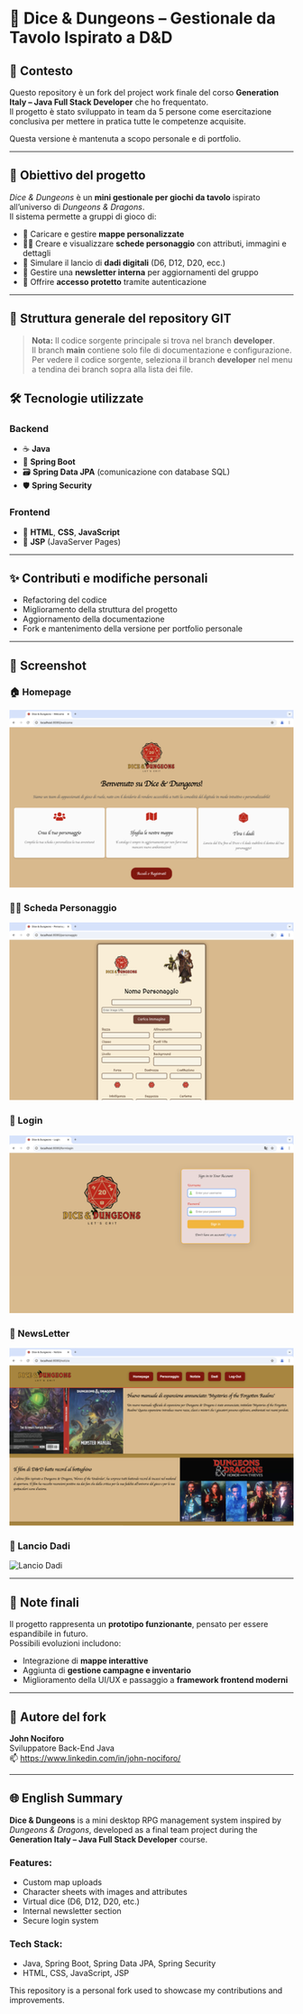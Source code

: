 # 🎲 Dice & Dungeons – Gestionale da Tavolo Ispirato a D&D

## 📌 Contesto

Questo repository è un fork del project work finale del corso **Generation Italy – Java Full Stack Developer** che ho frequentato.  
Il progetto è stato sviluppato in team da 5 persone come esercitazione conclusiva per mettere in pratica tutte le competenze acquisite.

Questa versione è mantenuta a scopo personale e di portfolio.

---

## 🎯 Obiettivo del progetto

_Dice & Dungeons_ è un **mini gestionale per giochi da tavolo** ispirato all’universo di *Dungeons & Dragons*.  
Il sistema permette a gruppi di gioco di:

- 📍 Caricare e gestire **mappe personalizzate**
- 🧙‍♂️ Creare e visualizzare **schede personaggio** con attributi, immagini e dettagli
- 🎲 Simulare il lancio di **dadi digitali** (D6, D12, D20, ecc.)
- 📰 Gestire una **newsletter interna** per aggiornamenti del gruppo
- 🔐 Offrire **accesso protetto** tramite autenticazione

---

## 📂 Struttura generale del repository GIT

> **Nota:** Il codice sorgente principale si trova nel branch **developer**.  
> Il branch **main** contiene solo file di documentazione e configurazione.
> Per vedere il codice sorgente, seleziona il branch **developer** nel menu a tendina dei branch sopra alla lista dei file.


## 🛠️ Tecnologie utilizzate

### Backend
- ☕ **Java**
- 🌱 **Spring Boot**
- 🗃️ **Spring Data JPA** (comunicazione con database SQL)
- 🛡️ **Spring Security**

### Frontend
- 🧾 **HTML**, **CSS**, **JavaScript**
- 📄 **JSP** (JavaServer Pages)

---

## ✨ Contributi e modifiche personali

- Refactoring del codice
- Miglioramento della struttura del progetto
- Aggiornamento della documentazione
- Fork e mantenimento della versione per portfolio personale

---

## 📸 Screenshot

### 🏠 Homepage
![Homepage](screenshot/homepage.png)

### 🧙‍♂️ Scheda Personaggio  
![Scheda Personaggio](screenshot/character.png)

### 🔐 Login  
![Login](screenshot/login.png)

### 📰 NewsLetter  
![Newsletter](screenshot/newsletter.png)

### 🎲 Lancio Dadi  
![Lancio Dadi](screenshots/dadi.png)


---

## 📣 Note finali

Il progetto rappresenta un **prototipo funzionante**, pensato per essere espandibile in futuro.  
Possibili evoluzioni includono:
- Integrazione di **mappe interattive**
- Aggiunta di **gestione campagne e inventario**
- Miglioramento della UI/UX e passaggio a **framework frontend moderni**

---

## 👤 Autore del fork

**John Nociforo**  
Sviluppatore Back-End Java  
📫 https://www.linkedin.com/in/john-nociforo/

---

## 🌐 English Summary

**Dice & Dungeons** is a mini desktop RPG management system inspired by *Dungeons & Dragons*, developed as a final team project during the **Generation Italy – Java Full Stack Developer** course.

### Features:
- Custom map uploads
- Character sheets with images and attributes
- Virtual dice (D6, D12, D20, etc.)
- Internal newsletter section
- Secure login system

### Tech Stack:
- Java, Spring Boot, Spring Data JPA, Spring Security
- HTML, CSS, JavaScript, JSP

This repository is a personal fork used to showcase my contributions and improvements.
